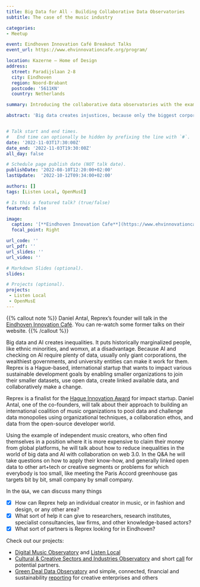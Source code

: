 ```yaml
---
title: Big Data for All - Building Collaborative Data Observatories 
subtitle: The case of the music industry

categories:
- Meetup

event: Eindhoven Innovation Café Breakout Talks
event_url: https://www.ehvinnovationcafe.org/program/

location: Kazerne – Home of Design
address:
  street: Paradijslaan 2-8
  city: Eindhoven
  region: Noord-Brabant
  postcode: '5611KN'
  country: Netherlands

summary: Introducing the collaborative data observatories with the example of the music industry and sector.

abstract: 'Big data creates injustices, because only the biggest corporations, universities and governments can sustain long, systematic, and well-organized data collection. Reprex builds collaborative data ecosystems, communities, that can share resources and access legally open but not available data sources. Our flagship products are the Digital Music Observatory and Listen Local, a system that tries to prevent global platforms colonizing local ecosystems with AI.'


# Talk start and end times.
#   End time can optionally be hidden by prefixing the line with `#`.
date: '2022-11-03T17:30:00Z'
date_end: '2022-11-03T19:30:00Z'
all_day: false

# Schedule page publish date (NOT talk date).
publishDate: '2022-08-10T12:20:00+02:00'
lastUpdate:  '2022-10-12T09:34:00+02:00'

authors: []
tags: [Listen Local, OpenMusE]

# Is this a featured talk? (true/false)
featured: false

image:
  caption: '[**Eindhoven Innovation Cafe**](https://www.ehvinnovationcafe.org/)'
  focal_point: Right

url_code: ''
url_pdf: ''
url_slides: ''
url_video: ''

# Markdown Slides (optional).
slides:

# Projects (optional).
projects:
 - Listen Local
 - OpenMusE
---
```


{{% callout note %}}
Daniel Antal, Reprex’s founder will talk in the [Eindhoven Innovation Café](https://www.ehvinnovationcafe.org/past-events/). You can re-watch some former talks on their website.
{{% /callout %}}

Big data and AI creates inequalities. It puts historically marginalized people, like ethnic minorities, and womxn, at a disadvantage. Because AI and checking on AI require plenty of data, usually only giant corporations, the wealthiest governments, and university entities can make it work for them. Reprex is a Hague-based, international startup that wants to impact various sustainable development goals by enabling smaller organizations to join their smaller datasets, use open data, create linked available data, and collaboratively make a change. 

Reprex is a finalist for the [Hague Innovation Award](https://reprex.nl/post/2022-09-13-the-hague-innovators-award/) for impact startup. Daniel Antal, one of the co-founders, will talk about their approach to building an international coalition of music organizations to pool data and challenge data monopolies using organizational techniques, a collaboration ethos, and data from the open-source developer world.  

Using the example of independent music creators, who often find themselves in a position where it is more expensive to claim their money from global platforms, he will talk about how to reduce inequalities in the world of big data and AI with collaboration on web 3.0. In the Q&A he will take questions on how to apply their know-how, and generally linked open data to other art+tech or creative segments or problems for which everybody is too small, like meeting the Paris Accord greenhouse gas targets bit by bit, small company by small company. 

In the `Q&A`, we can discuss many things

- [x] How can Reprex help an individual creator in music, or in fashion and design, or any other area?
- [x] What sort of help it can give to researchers, research institutes, specialist consultancies, law firms, and other knowledge-based actors?
- [x] What sort of partners is Reprex looking for in Eindhoven?

Check out our projects:
- [Digital Music Observatory](https://music.dataobservatory.eu/) and [Listen Local](https://music.dataobservatory.eu/project/listen-local/)
- [Cultural & Creative Sectors and Industries Observatory](https://ccsi.dataobservatory.eu/) and short [call](https://ccsi.dataobservatory.eu/documents/Reprex-CCSI-2022.pdf) for potential partners.
- [Green Deal Data Observatory](https://greendeal.dataobservatory.eu/) and simple, connected, financial and sustainability [reporting](https://music.dataobservatory.eu/post/2022-06-09-music-eviota/) for creative enterprises and others

